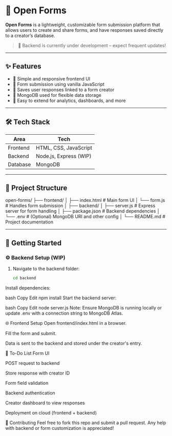 # 📝 Open Forms

**Open Forms** is a lightweight, customizable form submission platform that allows users to create and share forms, and have responses saved directly to a creator’s database.

> 🚧 Backend is currently under development – expect frequent updates!

---

## ✨ Features

- 🔹 Simple and responsive frontend UI
- 🔹 Form submission using vanilla JavaScript
- 🔹 Saves user responses linked to a form creator
- 🔹 MongoDB used for flexible data storage
- 🔹 Easy to extend for analytics, dashboards, and more

---

## 🛠 Tech Stack

| Area      | Tech                     |
|-----------|--------------------------|
| Frontend  | HTML, CSS, JavaScript    |
| Backend   | Node.js, Express (WIP)   |
| Database  | MongoDB                  |

---

## 📁 Project Structure

open-forms/ ├── frontend/ │ ├── index.html # Main form UI │ └── form.js # Handles form submission │ ├── backend/ │ ├── server.js # Express server for form handling │ ├── package.json # Backend dependencies │ └── .env # (Optional) MongoDB URI and other config │ └── README.md # Project documentation


---

## 🚀 Getting Started

### ⚙️ Backend Setup (WIP)

1. Navigate to the backend folder:
   ```bash
   cd backend
Install dependencies:

bash
Copy
Edit
npm install
Start the backend server:

bash
Copy
Edit
node server.js
Note: Ensure MongoDB is running locally or update .env with a connection string to MongoDB Atlas.

🌐 Frontend Setup
Open frontend/index.html in a browser.

Fill the form and submit.

Data is sent to the backend and stored under the creator's entry.

📌 To-Do List
 Form UI

 POST request to backend

 Store response with creator ID

 Form field validation

 Backend authentication

 Creator dashboard to view responses

 Deployment on cloud (frontend + backend)

🤝 Contributing
Feel free to fork this repo and submit a pull request. Any help with backend or form customization is appreciated!
 
